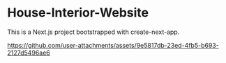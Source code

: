 # House-Interior-Website
This is a Next.js project bootstrapped with create-next-app.



https://github.com/user-attachments/assets/9e5817db-23ed-4fb5-b693-2127d5496ae6

